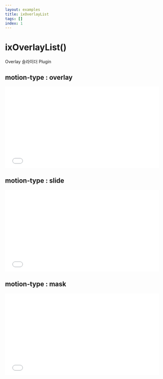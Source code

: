 ```yaml
---
layout: examples
title: ixOverlayList
tags: []
index: 1
---
```


# ixOverlayList()

Overlay 슬라이더 Plugin


## motion-type : overlay
<iframe allowfullscreen="true" allowtransparency="true" frameborder="no" height="266" scrolling="no" src="//codepen.io/blaxk/embed/jqqGJp/?height=266&amp;theme-id=22040&amp;default-tab=result" style="width: 100%;"></iframe>


## motion-type : slide
<iframe allowfullscreen="true" allowtransparency="true" frameborder="no" height="266" scrolling="no" src="//codepen.io/blaxk/embed/QpzQGw/?height=266&amp;theme-id=22040&amp;default-tab=result" style="width: 100%;"></iframe>


## motion-type : mask
<iframe allowfullscreen="true" allowtransparency="true" frameborder="no" height="266" scrolling="no" src="//codepen.io/blaxk/embed/oZJpro/?height=266&amp;theme-id=22040&amp;default-tab=result" style="width: 100%;"></iframe>
